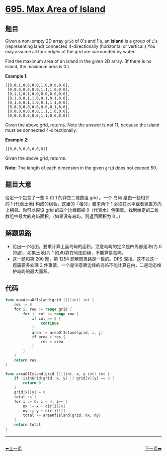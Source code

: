# [695. Max Area of Island](https://leetcode.com/problems/max-area-of-island/)



## 题目

Given a non-empty 2D array `grid` of 0's and 1's, an **island** is a group of `1`'s (representing land) connected 4-directionally (horizontal or vertical.) You may assume all four edges of the grid are surrounded by water.

Find the maximum area of an island in the given 2D array. (If there is no island, the maximum area is 0.)

**Example 1**:

```
[[0,0,1,0,0,0,0,1,0,0,0,0,0],
 [0,0,0,0,0,0,0,1,1,1,0,0,0],
 [0,1,1,0,1,0,0,0,0,0,0,0,0],
 [0,1,0,0,1,1,0,0,1,0,1,0,0],
 [0,1,0,0,1,1,0,0,1,1,1,0,0],
 [0,0,0,0,0,0,0,0,0,0,1,0,0],
 [0,0,0,0,0,0,0,1,1,1,0,0,0],
 [0,0,0,0,0,0,0,1,1,0,0,0,0]]
```

Given the above grid, return`6`. Note the answer is not 11, because the island must be connected 4-directionally.

**Example 2**:

```
[[0,0,0,0,0,0,0,0]]
```

Given the above grid, return`0`.

**Note**: The length of each dimension in the given `grid` does not exceed 50.

## 题目大意

给定一个包含了一些 0 和 1 的非空二维数组 grid 。一个 岛屿 是由一些相邻的 1 (代表土地) 构成的组合，这里的「相邻」要求两个 1 必须在水平或者竖直方向上相邻。你可以假设 grid 的四个边缘都被 0（代表水）包围着。找到给定的二维数组中最大的岛屿面积。(如果没有岛屿，则返回面积为 0 。)

## 解题思路

- 给出一个地图，要求计算上面岛屿的面积。注意岛屿的定义是四周都是海(为 0 的点)，如果土地(为 1 的点)靠在地图边缘，不能算是岛屿。
- 这一题和第 200 题，第 1254 题解题思路是一致的。DPS 深搜。这不过这一题需要多处理 2 件事情，一个是注意靠边缘的岛屿不能计算在内，二是动态维护岛屿的最大面积。

## 代码

```go
func maxAreaOfIsland(grid [][]int) int {
	res := 0
	for i, row := range grid {
		for j, col := range row {
			if col == 0 {
				continue
			}
			area := areaOfIsland(grid, i, j)
			if area > res {
				res = area
			}
		}
	}
	return res
}

func areaOfIsland(grid [][]int, x, y int) int {
	if !isInGrid(grid, x, y) || grid[x][y] == 0 {
		return 0
	}
	grid[x][y] = 0
	total := 1
	for i := 0; i < 4; i++ {
		nx := x + dir[i][0]
		ny := y + dir[i][1]
		total += areaOfIsland(grid, nx, ny)
	}
	return total
}
```
----------------------------------------------
<div style="display: flex;justify-content: space-between;align-items: center;">
<p><a href="https://books.halfrost.com/leetcode/ChapterFour/0693.Binary-Number-with-Alternating-Bits/">⬅️上一页</a></p>
<p><a href="https://books.halfrost.com/leetcode/ChapterFour/0697.Degree-of-an-Array/">下一页➡️</a></p>
</div>
